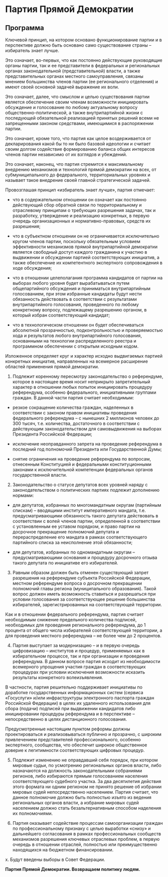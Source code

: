 # Партия Прямой Демократии
## Программа

Ключевой принцип, на котором основано функционирование партии и в перспективе должно быть основано само существование страны – избиратель знает лучше.

Это означает, во-первых, что как постоянно действующие руководящие органы партии, так и ее представители в федеральных и региональных органах законодательной (представительной) власти, а также представительных органах местного самоуправления, связаны мнением большинства членов партии (ее регионального отделения) и имеют своей основной задачей выражение их воли.

Это означает, далее, что смыслом и целью существования партии является обеспечение своим членам возможности инициировать обсуждение и голосование по любому актуальному вопросу общественно-политической, а также внутрипартийной жизни с последующей обязательной реализацией принятых решений всеми не запрещенными законом средствами, имеющимися в распоряжении партии.

Это означает, кроме того, что партия как целое воздерживается от декларирования какой бы то ни было базовой идеологии и считает своим долгом содействие формированию баланса общих интересов членов партии независимо от их взглядов и убеждений.

Это означает, наконец, что партия стремится к максимальному внедрению механизмов и технологий прямой демократии на всех, от субмуниципального до федерального, территориальных уровнях и называет такое внедрение своей главной стратегической задачей.

Провозглашая принцип «избиратель знает лучше», партия отмечает:

- что в содержательном отношении он означает как постоянно действующий сбор обратной связи по территориальному и отраслевому принципам о требующих разрешения задачах, так и разработку, утверждение и реализацию конкретных, в первую очередь организационных и нормативно-правовых, средств их разрешения;

- что в субъектном отношении он не ограничивается исключительно кругом членов партии, поскольку обязательным условием эффективности механизмов прямой внутрипартийной демократии является свободный доступ каждого гражданина к участию в выдвижении и обсуждении партией соответствующих инициатив, а также обеспечение их компетентного экспертного сопровождения в ходе обсуждения;

- что в отношении целеполагания программа кандидатов от партии на выборах любого уровня будет вырабатываться путем общепартийного обсуждения и приниматься внутрипартийным голосованием, при этом избранные кандидаты будут нести обязанность действовать в соответствии с результатами внутрипартийного голосования, проведенного по любому конкретному вопросу, подлежащему разрешению органом, в который избран соответствующий кандидат; 

- что в технологическом отношении он будет обеспечиваться абсолютной прозрачностью, подконтрольностью и проверяемостью хода и результатов любого внутрипартийного голосования, основанными на технологии распределенного реестра и программном обеспечении с открытым исходным кодом.

Изложенное определяет круг и характер исходно выдвигаемых партией конкретных инициатив, направленных на всемерное расширение областей применения прямой демократии.

1. Подлежит коренному пересмотру законодательство о референдуме, которое в настоящее время носит неприкрыто запретительный характер в отношении любых попыток инициировать процедуру референдума, особенно федерального, инициативными группами граждан. В данной части партия считает необходимым:

  - резкое сокращение количества граждан, наделенных в соответствии с законом правом инициативы проведения федерального референдума – с нынешних 2 миллионов человек до 300 тысяч, т.е. количества, достаточного в соответствии с действующим законодательством для самовыдвижения на выборах Президента Российской Федерации;

  - исключение неоправданного запрета на проведение референдума в последний год полномочий Президента или Государственной Думы;

  - снятие ограничения на проведение референдума по вопросам, отнесенным Конституцией и федеральными конституционными законами к исключительной компетенции федеральных органов государственной власти.

2. Законодательство о статусе депутатов всех уровней наряду с законодательством о политических партиях подлежит дополнению нормами:

  - для депутатов, избранных по многомандатным округам (партийным спискам) – вводящими институт императивного мандата, т.е. предусматривающими обязанность такого депутата действовать в соответствии с волей членов партии, определенной в соответствии с установленным ее уставом порядком, и право партии на досрочное прекращение полномочий депутата и перераспределение его мандата в рамках соответствующего партийного списка за неисполнение этой обязанности;

  - для депутатов, избранных по одномандатным округам – предусматривающими основания и процедуру досрочного отзыва такого депутата по инициативе его избирателей.

3. Равным образом должен быть отменен существующий запрет разрешения на референдуме субъекта Российской Федерации, местном референдуме вопроса о досрочном прекращении полномочий главы региона (муниципального образования). Такой вопрос должен иметь возможность ставиться и разрешаться при условии голосования за соответствующее решение большинства избирателей, зарегистрированных на соответствующей территории.

  Как и в отношении федерального референдума, партия считает необходимым снижение предельного количества подписей, необходимых для проведения регионального референдума, до 1 процента от общего числа избирателей соответствующей территории, а для проведения местного референдума – не более чем до 2 процентов.

4. Партия выступает за модернизацию – и в первую очередь цифровизацию – институтов и процедур, применяемых как в избирательном процессе, так и при организации и проведения референдума. В данном вопросе партия исходит из необходимости всемерного упрощения участия граждан в соответствующих процедурах при условии исключения возможности исказить результаты конкретного волеизъявления.

  В частности, партия решительно поддерживает инициативы по доработке государственных информационных систем (сервиса «Госуслуги» и/или инфраструктуры электронного паспорта граждан Российской Федерации) в целях их удаленного использования для сбора (подачи) подписей при выдвижении кандидатов либо инициировании процедуры референдума и в перспективе – непосредственно в целях дистанционного голосования.

  Предусмотренные настоящим пунктом реформы должны проектироваться и реализовываться публично и прозрачно, с широким привлечением представителей профессионального, особенно экспертного, сообщества, что обеспечит широкое общественное доверие к легитимности соответствующих цифровых процедур.

5. Подлежит изменению не оправдавший себя порядок, при котором мировые судьи, по усмотрению региональных органов власти, либо назначаются на должность законодательными собраниями регионов, либо избираются прямым голосованием населения соответствующего судебного участка. За два десятилетия действия этого формата ни одним регионом не принято решение об избрании мировых судей непосредственно населением. Партия считает, что данное полномочие должно быть полностью изъято из ведения региональных органов власти, а избрание мировых судей населением должно стать безальтернативным способом наделения их полномочиями.

6. Партия оказывает содействие процессам самоорганизации граждан по профессиональному признаку с целью выработки «снизу» и дальнейшего согласования в рамках профессиональных сообществ механизмов разрешения ключевых отраслевых проблем, в первую очередь в отношении отраслей, полностью или преимущественно находящихся на бюджетном финансировании.

x. Будут введены выборы в Совет Федерации.

**Партия Прямой Демократии. Возвращаем политику людям.**
